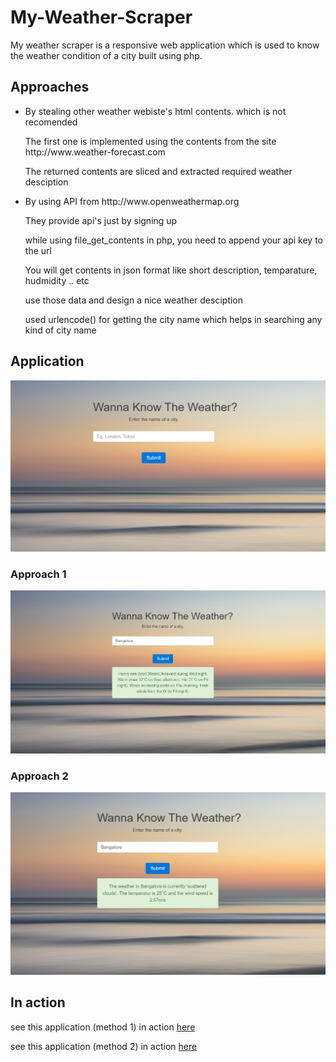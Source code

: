 # My-Weather-Scraper
My weather scraper is a responsive web application which is used to know the weather condition of a city built using php.

<h2>Approaches</h2>

<ul>
  <li>By stealing other weather webiste's html contents. which is not recomended</li>
  
  <p></p>
  
  <p>The first one is implemented using the contents from the site http://www.weather-forecast.com <p>
  
  <p> The returned contents are sliced and extracted required weather desciption </p>
  
  <li> By using API from http://www.openweathermap.org</li>
  <p></p>
  
  <p>They provide api's just by signing up </p>
  
  <p>while using file_get_contents in php, you need to append your api key to the url </p>
  
  <p> You will get contents in json format like short description, temparature, hudmidity .. etc </p>
  
  <p> use those data and design a nice weather desciption </p>
  
  <p> used urlencode() for getting the city name which helps in searching any kind of city name </p>
  
</ul>  
  <h2>Application</h2>

<img src = "php2.png" alt ="website-image">
 
  <h3>Approach 1 </h3>
  
  <img src = "php3.png" alt ="website-image">

  <h3>Approach 2</h3>
  
  <img src = "php4.png" alt ="website-image">
  
<h2>In action </h2>

<p> see this application (method 1) in action <a href="http://jayasampathwebhosting-com.stackstaging.com/projects/weather-scraper/method1/">here </a></p>
  


<p> see this application (method 2) in action <a href="https://my-weather-scraper.herokuapp.com/">here </a></p>
